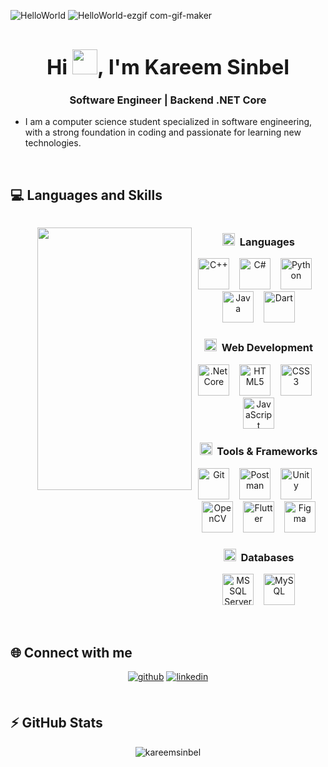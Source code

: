 ![HelloWorld](https://github.com/user-attachments/assets/b415f4d4-9b2e-40a3-aa67-5cfefaf47009)
![HelloWorld-ezgif com-gif-maker](https://github.com/user-attachments/assets/9487ff60-f6b4-47b7-8357-956cc046d4bf)

### <div align="center"><h1 align="center">Hi <img src="https://github.com/user-attachments/assets/d4ebdde2-685c-4ee6-9e6b-4d0e2ec00eb1" height="40px"/>, I'm Kareem Sinbel</h1>
<h3 align="center">Software Engineer | Backend .NET Core</h3></div>  

- I am a computer science student specialized in software engineering, with a strong foundation in coding and passionate for learning new technologies.

<br/>  

## 💻 Languages and Skills 

<div style="display:flex;flex-direction:row;justify-content:center;">
	
<dl>
<dd>
<img src="https://github.com/user-attachments/assets/2696d450-e1ef-4e35-bfc3-f203623a42b1" align="right" width="247px" height="420px"/>
</dd>
</dl>

<div align="left" width="60%">

<div align="center">

### <img src="https://www.svgrepo.com/show/495178/code-1.svg" alt="webdev" height="20"/>&nbsp; Languages

<a href="https://www.cplusplus.com/" target="_blank"><img src="https://profilinator.rishav.dev/skills-assets/cplusplus-original.svg" alt="C++" height="50" /></a>&nbsp;&nbsp;&nbsp;
<a href="https://docs.microsoft.com/en-us/dotnet/csharp/" target="_blank"><img src="https://profilinator.rishav.dev/skills-assets/csharp-original.svg" alt="C#" height="50" /></a>&nbsp;&nbsp;&nbsp;
<a href="https://www.python.org/" target="_blank"><img src="https://profilinator.rishav.dev/skills-assets/python-original.svg" alt="Python" height="50" /></a>&nbsp;&nbsp;&nbsp;
<a href="https://www.java.com/" target="_blank"><img src="https://profilinator.rishav.dev/skills-assets/java-original-wordmark.svg" alt="Java" height="50" /></a>&nbsp;&nbsp;&nbsp;
<a href="https://dart.dev/" target="_blank"><img src="https://profilinator.rishav.dev/skills-assets/dartlang-icon.svg" alt="Dart" height="50" /></a>

</div>

<div align="center">

### <img src="https://www.svgrepo.com/show/98831/web-development.svg" alt="webdev" height="20"/>&nbsp; Web Development  

<a href="https://dotnet.microsoft.com/download" target="_blank"><img src="https://profilinator.rishav.dev/skills-assets/dotnetcore.png" alt=".Net Core" height="50" /></a>&nbsp;&nbsp;&nbsp;
<a href="https://en.wikipedia.org/wiki/HTML5" target="_blank"><img src="https://profilinator.rishav.dev/skills-assets/html5-original-wordmark.svg" alt="HTML5" height="50" /></a>&nbsp;&nbsp;&nbsp;
<a href="https://www.w3schools.com/css/" target="_blank"><img src="https://profilinator.rishav.dev/skills-assets/css3-original-wordmark.svg" alt="CSS3" height="50" /></a>&nbsp;&nbsp;&nbsp;
<a href="https://www.javascript.com/" target="_blank"><img src="https://profilinator.rishav.dev/skills-assets/javascript-original.svg" alt="JavaScript" height="50" /></a> 

</div>

<div align="center">

### <img src="https://www.svgrepo.com/show/280693/tools-and-utensils-microchip.svg" alt="tools" height="20"/>&nbsp; Tools & Frameworks  

<a href="https://github.com/" target="_blank"><img src="https://profilinator.rishav.dev/skills-assets/git-scm-icon.svg" alt="Git" height="50" /></a>&nbsp;&nbsp;&nbsp;
<a href="https://postman.com" target="_blank"><img src="https://www.vectorlogo.zone/logos/getpostman/getpostman-icon.svg" alt="Postman" height="50"/></a>&nbsp;&nbsp;&nbsp;
<a href="https://unity.com/" target="_blank"><img src="https://profilinator.rishav.dev/skills-assets/unity.png" alt="Unity" height="50" /></a>&nbsp;&nbsp;&nbsp;
<a href="https://opencv.org/" target="_blank"><img src="https://profilinator.rishav.dev/skills-assets/opencv-icon.svg" alt="OpenCV" height="50" /></a>&nbsp;&nbsp;&nbsp;
<a href="https://flutter.dev/" target="_blank"><img src="https://profilinator.rishav.dev/skills-assets/flutterio-icon.svg" alt="Flutter" height="50" /></a>&nbsp;&nbsp;&nbsp;
<a href="https://www.figma.com/" target="_blank"><img src="https://profilinator.rishav.dev/skills-assets/figma-icon.svg" alt="Figma" height="50" /></a>

</div>

<div align="center">

### <img src="https://www.svgrepo.com/show/535339/database.svg" alt="database" height="20"/>&nbsp; Databases  

<a href="https://www.microsoft.com/en-us/sql-server" target="_blank"><img src="https://www.svgrepo.com/show/303229/microsoft-sql-server-logo.svg" alt="MS SQL Server" height="50"/></a>&nbsp;&nbsp;&nbsp;
<a href="https://www.mysql.com/" target="_blank"><img src="https://profilinator.rishav.dev/skills-assets/mysql-original-wordmark.svg" alt="MySQL" height="50" /></a>

</div>

</div>

</div>


<br/>

## 🌐 Connect with me
<div align="center">
<a href="https://github.com/kareemsinbel" target="_blank">
<img src=https://img.shields.io/badge/github-%2324292e.svg?&style=for-the-badge&logo=github&logoColor=white alt=github style="margin-bottom: 5px;" /></a>
<a href="https://linkedin.com/in/kareem-sinbel-3023461b6" target="_blank">
<img src=https://img.shields.io/badge/linkedin-%231E77B5.svg?&style=for-the-badge&logo=linkedin&logoColor=white alt=linkedin style="margin-bottom: 5px;" /></a>  
</div>  

<br/>

## ⚡ GitHub Stats   
<div align="center">
	<img align="center" src="https://github-readme-stats.vercel.app/api/top-langs?username=kareemsinbel&show_icons=true&theme=dark&text_color=d1d1d1&locale=en&layout=compact" alt="kareemsinbel" />
</div>  
